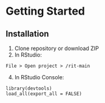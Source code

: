 # Getting Started

## Installation

1. Clone repository or download ZIP 
2. In RStudio:
```
File > Open project > /rit-main
```
4. In RStudio Console: 
```
library(devtools)
load_all(export_all = FALSE)
```
